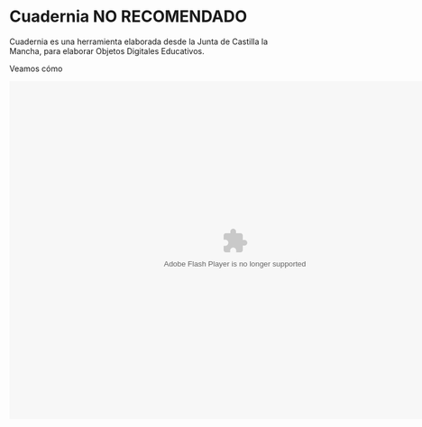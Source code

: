 
# Cuadernia NO RECOMENDADO

Cuadernia es una herramienta elaborada desde la Junta de Castilla la Mancha, para elaborar Objetos Digitales Educativos.

Veamos cómo

<object data="http://aularagon.catedu.es/materialesaularagon2013/herramelabor/tm1/1act_cuadernia.swf" height="600" type="application/x-shockwave-flash" width="800"><param name="src" value="http://aularagon.catedu.es/materialesaularagon2013/herramelabor/tm1/1act_cuadernia.swf"/></object>

